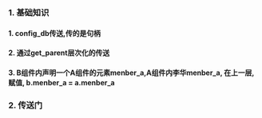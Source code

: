 ### 1. 基础知识

#### 1. config_db传送,传的是句柄
#### 2. 通过get_parent层次化的传送
#### 3. B组件内声明一个A组件的元素menber_a,A组件内李华menber_a, 在上一层,赋值, b.menber_a = a.menber_a

### 2. 传送门
